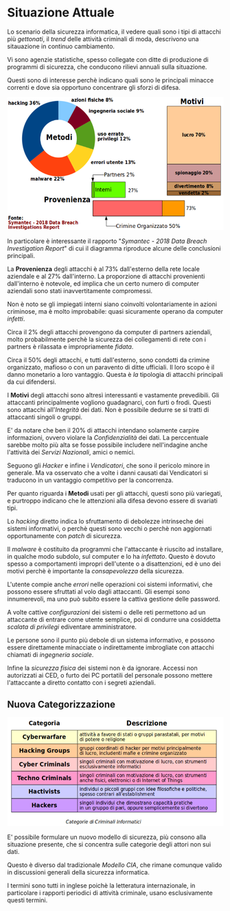 # Situazione Attuale

Lo scenario della sicurezza informatica, il vedere quali sono i tipi di attacchi più _gettonati_, il _trend_ delle attività criminali di moda, descrivono una sitauazione in continuo cambiamento.

Vi sono agenzie statistiche, spesso collegate con ditte di produzione di programmi di sicurezza, che conducono rilievi annuali sulla situazione.

Questi sono di interesse perchè indicano quali sono le principali minacce correnti e dove sia opportuno concentrare gli sforzi di difesa.

![Trends](../gitbook/images/trends.png)

In particolare è interessante il rapporto "_Symantec - 2018 Data Breach Investigation Report_" di cui il diagramma riproduce alcune delle conclusioni principali.

La **Provenienza** degli attacchi è al 73% dall'esterno della rete locale aziendale e al 27% dall'interno. La proporzione di attacchi provenienti dall'interno è notevole, ed implica che un certo numero di computer aziendali sono stati inavvertitamente compromessi.

Non è noto se gli impiegati interni siano coinvolti volontariamente in azioni criminose, ma è molto improbabile: quasi sicuramente operano da computer _infetti_.

Circa il 2% degli attacchi provengono da computer di partners aziendali, molto probabilmente perchè la sicurezza dei collegamenti di rete con i partners è rilassata e impropriamente _fidata_.

Circa il 50% degli attacchi, e tutti dall'esterno, sono condotti da crimine organizzato, mafioso o con un paravento di ditte ufficiali. Il loro scopo è il danno monetario a loro vantaggio. Questa è _la_ tipologia di attacchi principali da cui difendersi.

I **Motivi** degli attacchi sono altresì interessanti e vastamente prevedibili. Gli attaccanti principalmente vogliono guadagnarci, con furti o frodi. Questi sono attacchi all'_Integrità_ dei dati. Non è possibile dedurre se si tratti di attaccanti singoli o gruppi.

E' da notare che ben il 20% di attacchi intendano solamente carpire informazioni, ovvero violare la _Confidenzialità_ dei dati. La perccentuale sarebbe molto più alta se fosse possibile includere nell'indagine anche l'attività dei _Servizi Nazionali_, amici o nemici.

Seguono gli _Hacker_ e infine i _Vendicatori_, che sono il pericolo minore in generale. Ma va osservato che a volte i danni causati dai Vendicatori si traducono in un vantaggio competitivo per la concorrenza.

Per quanto riguarda i **Metodi** usati per gli attacchi, questi sono più variegati, e purtroppo indicano che le attenzioni alla difesa devono essere di svariati tipi.

Lo _hacking_ diretto indica lo sfruttamento di debolezze intrinseche dei sistemi informativi, o perchè questi sono vecchi o perchè non aggiornati opportunamente con _patch_ di sicurezza.

Il _malware_ è costituito da programmi che l'attaccante è riuscito ad installare, in qualche modo subdolo, sul computer e lo ha _infettato_. Questo è dovuto spesso a comportamenti impropri dell'utente o a disattenzioni, ed è uno dei motivi perchè è importante la _consapevolezza_ della sicurezza.

L'utente compie anche _errori_ nelle operazioni coi sistemi informativi, che possono essere sfruttati al volo dagli attaccanti. Gli esempi sono innumerevoli, ma uno può subito essere la cattiva gestione delle password.

A volte cattive _configurazioni_ dei sistemi o delle reti permettono ad un attaccante di entrare come utente semplice, poi di condurre una cosiddetta _scalata di privilegi_ ediventare amministratore.

Le persone sono il punto più debole di un sistema informativo, e possono essere direttamente minacciate o indirettamente imbrogliate con attacchi chiamati di _ingegneria sociale_.

Infine la _sicurezza fisica_ dei sistemi non è da ignorare. Accessi non autorizzati ai CED, o furto dei PC portatili del personale possono mettere l'attaccante a diretto contatto con i segreti aziendali.

## Nuova Categorizzazione

![New CIA](../gitbook/images/newcia.png)

E' possibile formulare un nuovo modello di sicurezza, più consono alla situazione presente, che si concentra sulle categorie degli attori non sui dati.

Questo è diverso dal tradizionale _Modello CIA_, che rimane comunque valido in discussioni generali della sicurezza informatica.

I termini sono tutti in inglese poichè la letteratura internazionale, in particolare i rapporti periodici di attività criminale, usano esclusivamente questi termini.
